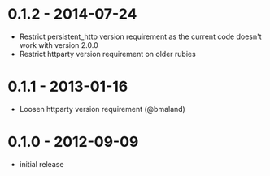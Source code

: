 # 0.1.2 - 2014-07-24

* Restrict persistent_http version requirement as the current code doesn't work
with version 2.0.0
* Restrict httparty version requirement on older rubies

# 0.1.1 - 2013-01-16

* Loosen httparty version requirement (@bmaland)

# 0.1.0 - 2012-09-09

* initial release
